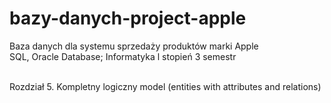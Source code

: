 # bazy-danych-project-apple
Baza danych dla systemu sprzedaży produktów marki Apple</br>
SQL, Oracle Database; Informatyka l stopień 3 semestr</br></br>


Rozdział 5. Kompletny logiczny model (entities with attributes and relations)
